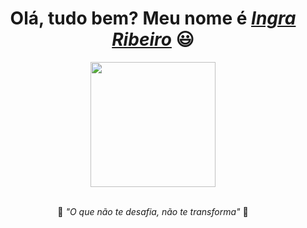 <div>
  <h1 align="center">Olá, tudo bem? Meu nome é <a href="https://www.linkedin.com/in/ingrarib/"><i>Ingra Ribeiro</i></a> 😃️</h1>
  <p align="center"> 

<div align="center">
   
   <img height="200em" src="https://github-readme-stats.vercel.app/api/wakatime?username=ingraribwt&theme=calm&hide_border=true&layout=compact"/>
  </a>
</div>

<div>
</a><br>
  <p align="center">💜<i> "O que não te desafia, não te transforma" </i>💜</h2>
</div>
  
